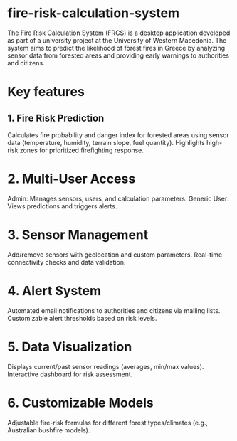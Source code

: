 # fire-risk-calculation-system
The Fire Risk Calculation System (FRCS) is a desktop application developed as part of a university project at the University of Western Macedonia. The system aims to predict the likelihood of forest fires in Greece by analyzing sensor data from forested areas and providing early warnings to authorities and citizens.

# Key features

## 1. Fire Risk Prediction
Calculates fire probability and danger index for forested areas using sensor data (temperature, humidity, terrain slope, fuel quantity). Highlights high-risk zones for prioritized firefighting response.

# 2. Multi-User Access
Admin: Manages sensors, users, and calculation parameters.
Generic User: Views predictions and triggers alerts.

# 3. Sensor Management
Add/remove sensors with geolocation and custom parameters.
Real-time connectivity checks and data validation.

# 4. Alert System
Automated email notifications to authorities and citizens via mailing lists.
Customizable alert thresholds based on risk levels.

# 5. Data Visualization
Displays current/past sensor readings (averages, min/max values).
Interactive dashboard for risk assessment.

# 6. Customizable Models
Adjustable fire-risk formulas for different forest types/climates (e.g., Australian bushfire models).
